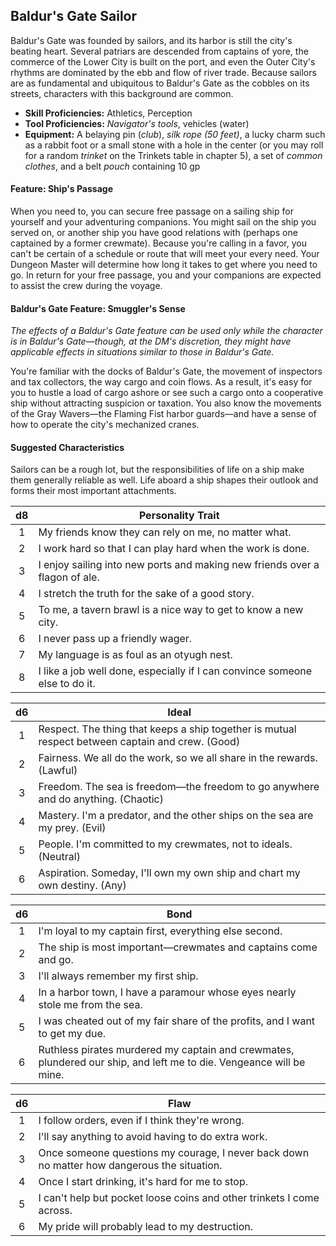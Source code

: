 ## Baldur's Gate Sailor

Baldur's Gate was founded by sailors, and its harbor is still the city's beating heart. Several patriars are descended from captains of yore, the commerce of the Lower City is built on the port, and even the Outer City's rhythms are dominated by the ebb and flow of river trade. Because sailors are as fundamental and ubiquitous to Baldur's Gate as the cobbles on its streets, characters with this background are common.

- **Skill Proficiencies:** Athletics, Perception
- **Tool Proficiencies:** *Navigator's tools*, vehicles (water)
- **Equipment:** A belaying pin (*club*), *silk rope (50 feet)*, a lucky charm such as a rabbit foot or a small stone with a hole in the center (or you may roll for a random *trinket* on the Trinkets table in chapter 5), a set of *common clothes*, and a belt *pouch* containing 10 gp

#### Feature: Ship's Passage

When you need to, you can secure free passage on a sailing ship for yourself and your adventuring companions. You might sail on the ship you served on, or another ship you have good relations with (perhaps one captained by a former crewmate). Because you're calling in a favor, you can't be certain of a schedule or route that will meet your every need. Your Dungeon Master will determine how long it takes to get where you need to go. In return for your free passage, you and your companions are expected to assist the crew during the voyage.

#### Baldur's Gate Feature: Smuggler's Sense

*The effects of a Baldur's Gate feature can be used only while the character is in Baldur's Gate—though, at the DM's discretion, they might have applicable effects in situations similar to those in Baldur's Gate.*

You're familiar with the docks of Baldur's Gate, the movement of inspectors and tax collectors, the way cargo and coin flows. As a result, it's easy for you to hustle a load of cargo ashore or see such a cargo onto a cooperative ship without attracting suspicion or taxation. You also know the movements of the Gray Wavers—the Flaming Fist harbor guards—and have a sense of how to operate the city's mechanized cranes.

#### Suggested Characteristics

Sailors can be a rough lot, but the responsibilities of life on a ship make them generally reliable as well. Life aboard a ship shapes their outlook and forms their most important attachments.

|  d8 | Personality Trait                                                           |
|:---:|-----------------------------------------------------------------------------|
|  1  | My friends know they can rely on me, no matter what.                        |
|  2  | I work hard so that I can play hard when the work is done.                  |
|  3  | I enjoy sailing into new ports and making new friends over a flagon of ale. |
|  4  | I stretch the truth for the sake of a good story.                           |
|  5  | To me, a tavern brawl is a nice way to get to know a new city.              |
|  6  | I never pass up a friendly wager.                                           |
|  7  | My language is as foul as an otyugh nest.                                   |
|  8  | I like a job well done, especially if I can convince someone else to do it. |

|  d6 | Ideal                                                                                            |
|:---:|--------------------------------------------------------------------------------------------------|
|  1  | Respect. The thing that keeps a ship together is mutual respect between captain and crew. (Good) |
|  2  | Fairness. We all do the work, so we all share in the rewards. (Lawful)                           |
|  3  | Freedom. The sea is freedom—the freedom to go anywhere and do anything. (Chaotic)                |
|  4  | Mastery. I'm a predator, and the other ships on the sea are my prey. (Evil)                      |
|  5  | People. I'm committed to my crewmates, not to ideals. (Neutral)                                  |
|  6  | Aspiration. Someday, I'll own my own ship and chart my own destiny. (Any)                        |

|  d6 | Bond                                                                                                                |
|:---:|---------------------------------------------------------------------------------------------------------------------|
|  1  | I'm loyal to my captain first, everything else second.                                                              |
|  2  | The ship is most important—crewmates and captains come and go.                                                      |
|  3  | I'll always remember my first ship.                                                                                 |
|  4  | In a harbor town, I have a paramour whose eyes nearly stole me from the sea.                                        |
|  5  | I was cheated out of my fair share of the profits, and I want to get my due.                                        |
|  6  | Ruthless pirates murdered my captain and crewmates, plundered our ship, and left me to die. Vengeance will be mine. |

|  d6 | Flaw                                                                                        |
|:---:|---------------------------------------------------------------------------------------------|
|  1  | I follow orders, even if I think they're wrong.                                             |
|  2  | I'll say anything to avoid having to do extra work.                                         |
|  3  | Once someone questions my courage, I never back down no matter how dangerous the situation. |
|  4  | Once I start drinking, it's hard for me to stop.                                            |
|  5  | I can't help but pocket loose coins and other trinkets I come across.                       |
|  6  | My pride will probably lead to my destruction.                                              |
